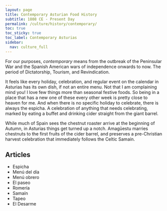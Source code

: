 ```yaml
---
layout: page
title: Contemporary Asturian Food History
subtitle: 1808 CE - Present Day
permalink: /culture/history/contemporary/
toc: true
toc_sticky: true
toc_label: Contemporary Asturias
sidebar:
  nav: culture_full
---
```

For our purposes, *contemporary* means from the outbreak of the Peninsular War and the Spanish American wars of independence onwards to now. The period of Dictatorship, Tourism, and Revindication.

It feels like every holiday, celebration, and regular event on the calendar in Asturias has its own dish, if not an entire menu. Not that I am complaining mind you! I love few things more than seasonal festive foods. So being in a place that has a new one of these every other week is pretty close to heaven for me. And when there is no specific holiday to celebrate, there is always the espicha. A celebration of anything that needs celebrating, marked by eating a buffet and drinking cider straight from the giant barrel.

While much of Spain sees the chestnut roaster arrive at the beginning of Autumn, in Asturias things get turned up a notch. Amagüestu marries chestnuts to the first fruits of the cider barrel, and preserves a pre-Christian harvest celebration that immediately follows the Celtic Samaín.

## Articles
- Espicha
- Menú del día
- Menú obrero
- El paseo
- Romería
- Samaín
- Tapeo
- El Desarme
